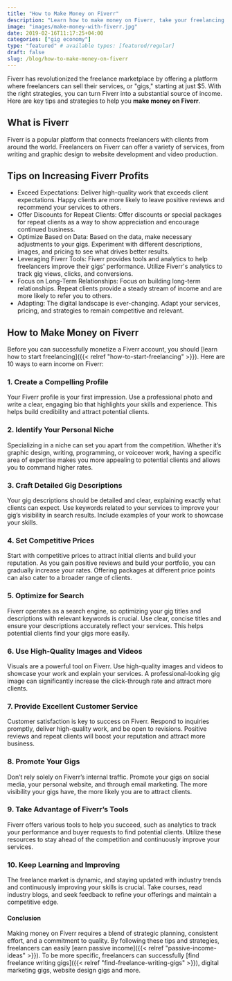 ```yaml
---
title: "How to Make Money on Fiverr"
description: "Learn how to make money on Fiverr, take your freelancing earnings to the next level. Find benefits and challenges of earning on the platform."
image: "images/make-money-with-fiverr.jpg"
date: 2019-02-16T11:17:25+04:00
categories: ["gig economy"]
type: "featured" # available types: [featured/regular]
draft: false
slug: /blog/how-to-make-money-on-fiverr
---
```


Fiverr has revolutionized the freelance marketplace by offering a platform where freelancers can sell their services, or "gigs," starting at just $5. With the right strategies, you can turn Fiverr into a substantial source of income. Here are key tips and strategies to help you **make money on Fiverr**.

## What is Fiverr

Fiverr is a popular platform that connects freelancers with clients from around the world. Freelancers on Fiverr can offer a variety of services, from writing and graphic design to website development and video production.

## Tips on Increasing Fiverr Profits

* Exceed Expectations: Deliver high-quality work that exceeds client expectations. Happy clients are more likely to leave positive reviews and recommend your services to others.
* Offer Discounts for Repeat Clients: Offer discounts or special packages for repeat clients as a way to show appreciation and encourage continued business.
* Optimize Based on Data: Based on the data, make necessary adjustments to your gigs. Experiment with different descriptions, images, and pricing to see what drives better results.
* Leveraging Fiverr Tools: Fiverr provides tools and analytics to help freelancers improve their gigs' performance. Utilize Fiverr's analytics to track gig views, clicks, and conversions.
* Focus on Long-Term Relationships: Focus on building long-term relationships. Repeat clients provide a steady stream of income and are more likely to refer you to others.
* Adapting: The digital landscape is ever-changing. Adapt your services, pricing, and strategies to remain competitive and relevant.

## How to Make Money on Fiverr

Before you can successfully monetize a Fiverr account, you should [learn how to start freelancing]({{< relref "how-to-start-freelancing" >}}). Here are 10 ways to earn income on Fiverr:

### 1. Create a Compelling Profile

Your Fiverr profile is your first impression. Use a professional photo and write a clear, engaging bio that highlights your skills and experience. This helps build credibility and attract potential clients.

### 2. Identify Your Personal Niche

Specializing in a niche can set you apart from the competition. Whether it’s graphic design, writing, programming, or voiceover work, having a specific area of expertise makes you more appealing to potential clients and allows you to command higher rates.

### 3. Craft Detailed Gig Descriptions

Your gig descriptions should be detailed and clear, explaining exactly what clients can expect. Use keywords related to your services to improve your gig’s visibility in search results. Include examples of your work to showcase your skills.

### 4. Set Competitive Prices

Start with competitive prices to attract initial clients and build your reputation. As you gain positive reviews and build your portfolio, you can gradually increase your rates. Offering packages at different price points can also cater to a broader range of clients.

### 5. Optimize for Search

Fiverr operates as a search engine, so optimizing your gig titles and descriptions with relevant keywords is crucial. Use clear, concise titles and ensure your descriptions accurately reflect your services. This helps potential clients find your gigs more easily.

### 6. Use High-Quality Images and Videos

Visuals are a powerful tool on Fiverr. Use high-quality images and videos to showcase your work and explain your services. A professional-looking gig image can significantly increase the click-through rate and attract more clients.

### 7. Provide Excellent Customer Service

Customer satisfaction is key to success on Fiverr. Respond to inquiries promptly, deliver high-quality work, and be open to revisions. Positive reviews and repeat clients will boost your reputation and attract more business.

### 8. Promote Your Gigs

Don’t rely solely on Fiverr’s internal traffic. Promote your gigs on social media, your personal website, and through email marketing. The more visibility your gigs have, the more likely you are to attract clients.

### 9. Take Advantage of Fiverr’s Tools

Fiverr offers various tools to help you succeed, such as analytics to track your performance and buyer requests to find potential clients. Utilize these resources to stay ahead of the competition and continuously improve your services.

### 10. Keep Learning and Improving

The freelance market is dynamic, and staying updated with industry trends and continuously improving your skills is crucial. Take courses, read industry blogs, and seek feedback to refine your offerings and maintain a competitive edge.

#### Conclusion

Making money on Fiverr requires a blend of strategic planning, consistent effort, and a commitment to quality. By following these tips and strategies, freelancers can easily [earn passive income]({{< relref "passive-income-ideas" >}}). To be more specific, freelancers can successfully [find freelance writing gigs]({{< relref "find-freelance-writing-gigs" >}}), digital marketing gigs, website design gigs and more.
